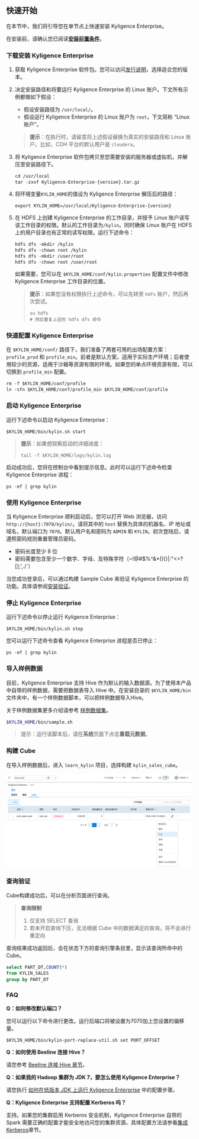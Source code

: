 ## 快速开始

在本节中，我们将引导您在单节点上快速安装 Kyligence Enterprise。

在安装前，请确认您已阅读[**安装前置条件**](../installation/prerequisite.cn.md)。

### 下载安装 Kyligence Enterprise

1. 获取 Kyligence Enterprise 软件包。您可以访问[发行说明](../release/README.md)，选择适合您的版本。

2. 决定安装路径和将要运行 Kyligence Enterprise 的 Linux 账户。下文所有示例都做如下假设：

   - 假设安装路径为 `/usr/local/`。
   - 假设运行 Kyligence Enterprise 的 Linux 账户为 `root`，下文简称 “Linux 账户”。

   > **提示**：在执行时，请留意将上述假设替换为真实的安装路径和 Linux 账户。比如，CDH 平台的默认用户是 `cloudera`。

3. 将 Kyligence Enterprise 软件包拷贝至您需要安装的服务器或虚拟机，并解压至安装路径下。

   ```shell
   cd /usr/local
   tar -zxvf Kyligence-Enterprise-{version}.tar.gz
   ```

4. 将环境变量`KYLIN_HOME`的值设为 Kyligence Enterprise 解压后的路径：

   ```shell
   export KYLIN_HOME=/usr/local/Kyligence-Enterprise-{version}
   ```

5. 在 HDFS 上创建 Kyligence Enterprise 的工作目录，并授予 Linux 账户读写该工作目录的权限。默认的工作目录为`/kylin`。同时确保 Linux 账户在 HDFS 上的用户目录也有正常的读写权限。运行下述命令：

   ```shell
   hdfs dfs -mkdir /kylin
   hdfs dfs -chown root /kylin
   hdfs dfs -mkdir /user/root
   hdfs dfs -chown root /user/root
   ```

   如果需要，您可以在 `$KYLIN_HOME/conf/kylin.properties` 配置文件中修改 Kyligence Enterprise 工作目录的位置。

   > **提示**：如果您没有权限执行上述命令，可以先转至 `hdfs` 账户，然后再次尝试。
   >
   > ```shell
   > su hdfs
   > # 然后重复上述的 hdfs dfs 命令
   > ```

### 快速配置 Kyligence Enterprise

在 `$KYLIN_HOME/conf/` 路径下，我们准备了两套可用的出场配置方案：`profile_prod` 和 `profile_min`。前者是默认方案，适用于实际生产环境；后者使用较少的资源，适用于沙箱等资源有限的环境。如果您的单点环境资源有限，可以切换到 `profile_min` 配置。

```shell
rm -f $KYLIN_HOME/conf/profile
ln -sfn $KYLIN_HOME/conf/profile_min $KYLIN_HOME/conf/profile
```

### 启动 Kyligence Enterprise

运行下述命令以启动 Kyligence Enterprise：

```shell
$KYLIN_HOME/bin/kylin.sh start
```

> **提示**：如果想观察启动的详细进度：
>
> ```shell
> tail -f $KYLIN_HOME/logs/kylin.log
> ```

启动成功后，您将在控制台中看到提示信息。此时可以运行下述命令检查 Kyligence Enterprise 进程：

```shell
ps -ef | grep kylin
```

### 使用 Kyligence Enterprise

当 Kyligence Enterprise 顺利启动后，您可以打开 Web 浏览器，访问 `http://{host}:7070/kylin/`。请将其中的 `host` 替换为具体的机器名、IP 地址或域名，默认端口为 `7070`。默认用户名和密码为 `ADMIN` 和 `KYLIN`。初次登陆后，请遵照密码规则重置管理员密码。

- 密码长度至少 8 位
- 密码需要包含至少一个数字、字母、及特殊字符（~!@#$%^&*(){}|:"<>?[];',./`）

当您成功登录后，可以通过构建 Sample Cube 来验证 Kyligence Enterprise 的功能。具体请参阅[安装验证](../installation/install_uninstall/install_validation.cn.md)。

### 停止 Kyligence Enterprise

运行下述命令以停止运行 Kyligence Enterprise：

```shell
$KYLIN_HOME/bin/kylin.sh stop
```

您可以运行下述命令查看 Kyligence Enterprise 进程是否已停止：

```shell
ps -ef | grep kylin
```

### 导入样例数据

目前，Kyligence Enterprise 支持 Hive 作为默认的输入数据源。为了使用本产品中自带的样例数据，需要把数据表导入 Hive 中。在安装目录的 `$KYLIN_HOME/bin` 文件夹中，有一个样例数据脚本，可以把样例数据导入Hive。

关于样例数据集更多介绍请参考 [样例数据集](../appendix/sample_dataset.cn.md)。

```sh
$KYLIN_HOME/bin/sample.sh
```

> 提示：运行该脚本后，请在**系统**页面下点击**重载元数据**。

### 构建 Cube

在导入样例数据后，进入 `learn_kylin` 项目，选择构建 `kylin_sales_cube`。

![构建 Cube](images/build.cn.png)

### 查询验证

Cube构建成功后，可以在分析页面进行查询。

> **查询限制**
>
> 1. 仅支持 SELECT 查询
> 2. 若未开启查询下压，无法根据 Cube 中的数据满足的查询，将不会进行重定向

查询结果成功返回后，会在状态下方的查询引擎条目里，显示该查询所命中的Cube。

```sql
select PART_DT,COUNT(*)
from KYLIN_SALES
group by PART_DT
```

### FAQ

**Q：如何修改默认端口？**

您可以运行以下命令进行更改。运行后端口将被设置为7070加上您设置的偏移量。

```shell
$KYLIN_HOME/bin/kylin-port-replace-util.sh set PORT_OFFSET
```

**Q：如何使用 Beeline 连接 Hive？**

请您参考 [Beeline 连接 Hive 章节](../installation/config/beeline.cn.md)。

**Q：如果我的 Hadoop 集群为 JDK 7，要怎么使用 Kyligence Enterprise？**

请您执行 [如何在低版本 JDK 上运行 Kyligence Enterprise](../appendix/run_on_jdk7.cn.md) 中的配置步骤。

**Q：Kyligence Enterprise 支持配置 Kerberos 吗？**

支持。如果您的集群启用 Kerberos 安全机制，Kyligence Enterprise 自带的 Spark 需要正确的配置才能安全地访问您的集群资源。具体配置方法请参看[集成Kerberos](../security/kerberos.cn.md)章节。